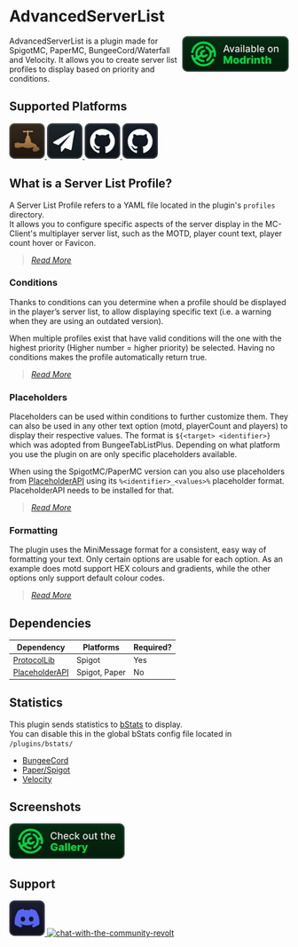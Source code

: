 # AdvancedServerList
<a href="https://modrinth.com/plugin/advancedserverlist" target="_blank">
  <img src="https://raw.githubusercontent.com/intergrav/devins-badges/v2/assets/cozy/available/modrinth_vector.svg" height="64" align="right" alt="download-on-modrinth" />
</a>

AdvancedServerList is a plugin made for SpigotMC, PaperMC, BungeeCord/Waterfall and Velocity. It allows you to create server list profiles to display based on priority and conditions.

## Supported Platforms

<a href="https://www.spigotmc.org" target="_blank">
  <img src="https://raw.githubusercontent.com/intergrav/devins-badges/v2/assets/minimal/supported/spigot_vector.svg" height="64" alt="platform-spigot" />
</a>
<a href="https://papermc.io" target="_blank">
  <img src="https://raw.githubusercontent.com/intergrav/devins-badges/v2/assets/minimal/supported/paper_vector.svg" height="64" alt="platform-" />
</a>
<a href="https://www.spigotmc.org" target="_blank">
  <img src="https://raw.githubusercontent.com/intergrav/devins-badges/v2/assets/minimal/available/github_vector.svg" height="64" alt="platform-" />
</a>
<a href="https://velocitypowered.com" target="_blank">
  <img src="https://raw.githubusercontent.com/intergrav/devins-badges/v2/assets/minimal/available/github_vector.svg" height="64" alt="platform-" />
</a>

## What is a Server List Profile?
A Server List Profile refers to a YAML file located in the plugin's `profiles` directory.  
It allows you to configure specific aspects of the server display in the MC-Client's multiplayer server list, such as the MOTD, player count text, player count hover or Favicon.

> [*Read More*][profiles]

### Conditions
Thanks to conditions can you determine when a profile should be displayed in the player’s server list, to allow displaying specific text (i.e. a warning when they are using an outdated version).

When multiple profiles exist that have valid conditions will the one with the highest priority (Higher number = higher priority) be selected. Having no conditions makes the profile automatically return true.

> [*Read More*][conditions]

### Placeholders
Placeholders can be used within conditions to further customize them. They can also be used in any other text option (motd, playerCount and players) to display their respective values.
The format is `${<target> <identifier>}` which was adopted from BungeeTabListPlus. Depending on what platform you use the plugin on are only specific placeholders available.

When using the SpigotMC/PaperMC version can you also use placeholders from [PlaceholderAPI][placeholderapi] using its `%<identifier>_<values>%` placeholder format. PlaceholderAPI needs to be installed for that.

> [*Read More*][placeholders]

### Formatting
The plugin uses the MiniMessage format for a consistent, easy way of formatting your text.
Only certain options are usable for each option. As an example does motd support HEX colours and gradients, while the other options only support default colour codes.

> [*Read More*][minimessage]

## Dependencies

| Dependency       | Platforms     | Required? |
| ---------------- | ------------- | --------- |
| [ProtocolLib]    | Spigot        | Yes       |
| [PlaceholderAPI] | Spigot, Paper | No        |

## Statistics

This plugin sends statistics to [bStats] to display.  
You can disable this in the global bStats config file located in `/plugins/bstats/`

- [BungeeCord][bstats-bungee]
- [Paper/Spigot][bstats-spigot]
- [Velocity][bstats-velocity]

## Screenshots

<a href="https://modrinth.com/plugin/advancedserverlist/gallery" target="_blank">
  <img src="https://raw.githubusercontent.com/intergrav/devins-badges/v2/assets/cozy/documentation/modrinth-gallery_vector.svg" height="64" alt="check-out-the-gallery" />
</a>

## Support
<a href="https://discord.gg/6dazXp6" target="_blank">
  <img src="https://raw.githubusercontent.com/intergrav/devins-badges/v2/assets/minimal/social/discord-singular_vector.svg" height="64" alt="chat-with-the-community-discord" />
</a>
<a href="https://app.revolt.chat/invite/74TpERXA" target="_blank">
  <img src="https://raw.githubusercontent.com/intergrav/devins-badges/v2/assets/minimal/social/revolt-singular_vector.svg" height="64" alt="chat-with-the-community-revolt" />
</a>

<!-- Links -->
[profiles]: https://github.com/Andre601/AdvancedServerList/wiki/Profiles
[conditions]: https://github.com/Andre601/AdvancedServerList/wiki/Profiles#conditions
[placeholders]: https://github.com/Andre601/AdvancedServerList/wiki/Profiles#placeholders
[minimessage]: https://github.com/Andre601/AdvancedServerList/wiki/Profiles#minimessage

[placeholderapi]: https://www.spigotmc.org/resources/6245/

[modrinth]: https://modrinth.com/plugin/advancedserverlist

[protocollib]: https://www.spigotmc.org/resources/1997/
[placeholderapi]: https://www.spigotmc.org/resources/6245/

[bstats]: https://bstats.org
[bstats-bungee]: https://bstats.org/plugin/bungeecord/AdvancedServerList/15585
[bstats-spigot]: https://bstats.org/plugin/bukkit/AdvancedServerList/15584
[bstats-velocity]: https://bstats.org/plugin/velocity/AdvancedServerList/15587

[gallery]: https://modrinth.com/mod/advancedserverlist/gallery
